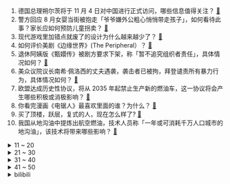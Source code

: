 1. 德国总理朔尔茨将于 11 月 4 日对中国进行正式访问，哪些信息值得关注？ [:link:](https://www.zhihu.com/question/563120922)
2. 警方回应 8 月女婴当街被抱走「爷爷嫌外公粗心悄悄带走孩子」，如何看待此事？家长应如何预防儿童拐卖？ [:link:](https://www.zhihu.com/question/562963831)
3. 现代游戏里加错点就废了的设计为什么越来越少了？ [:link:](https://www.zhihu.com/question/560342807)
4. 如何评价美剧《边缘世界》(The Peripheral）？ [:link:](https://www.zhihu.com/question/561755230)
5. 退休阿姨版《甄嬛传》被剧方要求下架，称「暂不追究组织者责任」，具体情况如何？ [:link:](https://www.zhihu.com/question/562752876)
6. 美众议院议长南希·佩洛西的丈夫遇袭，袭击者已被拘，拜登谴责所有暴力行为，具体情况如何？ [:link:](https://www.zhihu.com/question/563140487)
7. 欧盟达成历史性协议，将从 2035 年起禁止生产新的燃油车，这一协议将会产生哪些积极或消极影响？ [:link:](https://www.zhihu.com/question/562942003)
8. 你看完漫画《电锯人》最喜欢里面的谁？为什么？ [:link:](https://www.zhihu.com/question/448425662)
9. 买了顶楼，跃层，复式的人，现在怎么样了? [:link:](https://www.zhihu.com/question/356667767)
10. 我国从地沟油中提炼出航空燃油，技术人员称「一年或可消耗千万人口城市的地沟油」，该技术将带来哪些影响？ [:link:](https://www.zhihu.com/question/562997468)
<details>
<summary>11 ~ 20</summary>

11. 为什么钻石那么贵却不回收？ [:link:](https://www.zhihu.com/question/558363878)
12. 闲鱼要求经营性卖家七天无理由退货，部分卖家连夜退出鱼小铺，如何从商业角度解读此举？ [:link:](https://www.zhihu.com/question/559363666)
13. 《西游记》里的二郎神坑杀了花果山无数猴精，孙悟空为何不计前嫌与其称兄道弟？ [:link:](https://www.zhihu.com/question/44016534)
14. 乒乓球运动员为什么不有意发擦边球？ [:link:](https://www.zhihu.com/question/298566566)
15. 欧洲当初为什么要跟着美国制裁俄罗斯，把自己整成今天这个模样? [:link:](https://www.zhihu.com/question/560300935)
16. 为什么《英雄联盟》现在新出的英雄都很少叫外号了？ [:link:](https://www.zhihu.com/question/533496433)
17. 如何评价樊振东 2-3 不敌奥恰洛夫，无缘新乡 WTT 世界杯四强？ [:link:](https://www.zhihu.com/question/563115493)
18. 主人睡觉时，猫为什么过来闻？ [:link:](https://www.zhihu.com/question/474358188)
19. 据报道称“浏览器内核有上千万行代码”，浏览器内核真的很复杂吗？ [:link:](https://www.zhihu.com/question/290767285)
20. 目前大学讲师的待遇如何？ [:link:](https://www.zhihu.com/question/495127497)
</details>
<details>
<summary>21 ~ 30</summary>

21. 研究发现肝脏蛋白酶体是机体内的禁食时钟，单次禁食时长 16 小时或为优势方案，如何从医学角度进行解读？ [:link:](https://www.zhihu.com/question/562932706)
22. 如何看待凭借“科技与狠活”走红的辛吉飞主动出面澄清食品添加剂问题？你是如何看待食品添加剂问题的？ [:link:](https://www.zhihu.com/question/562907269)
23. 如何看待 2022 年 10 月 28 日的股市？ [:link:](https://www.zhihu.com/question/562989088)
24. 针对「融创偷换与中融信托共管保险柜锁芯、划走 11 亿」一事，融创与中融信托均发回应，如何看待此事？ [:link:](https://www.zhihu.com/question/562865881)
25. 美发布《2022 年核态势审议报告》，如何看待外交部回应「坚决反对，美方的核讹诈吓不倒中国」？ [:link:](https://www.zhihu.com/question/563100026)
26. 2023 年度国考报名有岗位竞争超 1300 : 1 ，也有岗位「零报考」，如何看待此现象？ [:link:](https://www.zhihu.com/question/562946224)
27. 大学毕业刚参加工作，每个月都是月光族，想问问大家在生活中都有哪些实在一些的省钱方式和生活习惯？ [:link:](https://www.zhihu.com/question/562874598)
28. 10 月 28 日是世界男性健康日，有哪些男性必须知道的健康常识？ [:link:](https://www.zhihu.com/question/563020641)
29. 我买了三十元《原神》月卡，因为忙，连续几天没有登录，这期间的原石为何不能以后上线一次领取？ [:link:](https://www.zhihu.com/question/559473032)
30. 内工大学生目前已转运至包头市，生活情况公布，还有哪些信息值得关注？ [:link:](https://www.zhihu.com/question/563172571)
</details>
<details>
<summary>31 ~ 40</summary>

31. 阿加莎克里斯蒂创造的大侦探波洛是不是不如福尔摩斯受欢迎？如果是，为什么？ [:link:](https://www.zhihu.com/question/27777440)
32. 说说你们最难忘哪一个姓？ [:link:](https://www.zhihu.com/question/379089339)
33. 怎样能培养一个心理健康的孩子？ [:link:](https://www.zhihu.com/question/265658533)
34. JDG 能否复刻 S11 全球总决赛夺得冠军？ [:link:](https://www.zhihu.com/question/562062353)
35. 李诞、徐志胜、何广智、鸟鸟等多位脱口秀演员双 11 期间开直播间带货，反映了哪些行业趋势？ [:link:](https://www.zhihu.com/question/562858488)
36. 22-23 赛季 NBA 热火 110:123 勇士，如何评价这场比赛？ [:link:](https://www.zhihu.com/question/562965714)
37. 如何评价《假面骑士Black Sun》？ [:link:](https://www.zhihu.com/question/494129001)
38. 2022 年双十一，华为笔记本怎么选？ [:link:](https://www.zhihu.com/question/562955873)
39. 有哪些我们熟知的名言其实还有后半句？ [:link:](https://www.zhihu.com/question/30792945)
40. 普京称『即将面对二战后「最危险且最重要」的十年』，此说法透露了哪些信息？ [:link:](https://www.zhihu.com/question/562946177)
</details>
<details>
<summary>41 ~ 50</summary>

41. 有没有质量好一点的卫衣推荐？ [:link:](https://www.zhihu.com/question/514471324)
42. 2022 年「双十一」，有什么值得买的旗舰手机？ [:link:](https://www.zhihu.com/question/561735243)
43. 为什么要自己读书，而不是接受别人咀嚼过的知识？ [:link:](https://www.zhihu.com/question/558990838)
44. 如何看待和好朋友渐渐疏远这件事？ [:link:](https://www.zhihu.com/question/67894761)
45. 台北故宫博物院打破文物「龙纹碗」，爆料称「不止摔破这一件」，其受损程度如何？修复文物的难度有多大？ [:link:](https://www.zhihu.com/question/563091642)
46. 《一个人的武林》里别人真的打不过封于修吗？ [:link:](https://www.zhihu.com/question/346252868)
47. 女子杜撰遭拐骗赚流量被拘 7 日，如何看待网红「骗」流量这一操作？怎样规范这样的行为？ [:link:](https://www.zhihu.com/question/562729392)
48. 刚买了洗碗机，不是很懂，问下洗碗机要用专用洗涤剂吗？ [:link:](https://www.zhihu.com/question/440718918)
49. 如果坚持每天写作会对自己有什么好处？ [:link:](https://www.zhihu.com/question/412766298)
50. 2022 年有哪些值得推荐的手机？ [:link:](https://www.zhihu.com/question/514306954)
</details><details>
<summary>bilibili</summary>

1. 【何同学】快充伤电池？40部手机两年实验，告诉你最佳充电方式 [:link:](//www.bilibili.com/video/BV1X8411e7EJ)
2. 老婆：你现在都玩这么变态的吗！？ [:link:](//www.bilibili.com/video/BV1ce411G7XR)
3. 《原神》纳西妲角色PV——「生日快乐」 [:link:](//www.bilibili.com/video/BV1AG4y1h7Ap)
4. 鸡 你 太 美 官 方 M V [:link:](//www.bilibili.com/video/BV178411Y7QB)
5. "绘制两年半"《小鸡子图》坤坤九年在会鸡山，请网友鉴赏~ [:link:](//www.bilibili.com/video/BV1Ve4y147D2)
6. 这就是传说中的黑色黄金吗？ [:link:](//www.bilibili.com/video/BV1nV4y1G7k7)
7. 警察：你接着说，我在听 [:link:](//www.bilibili.com/video/BV14K411U7fJ)
8. 【原神·尘歌壶】免费复制|第一批共计11套方案分享 [:link:](//www.bilibili.com/video/BV1iR4y1Q7iS)
9. 假如相亲对象的好友是HR [:link:](//www.bilibili.com/video/BV1SW4y1E7Yb)
10. 🐓鸡你太美，但是团体版🐓【J-wings】 [:link:](//www.bilibili.com/video/BV11e4y1e7CY)
<details>
<summary>11 ~ 20</summary>

11. 【原神手书】激萌来袭！用团子大家族的方式打开原神二周年！ [:link:](//www.bilibili.com/video/BV1684y1B7Nm)
12. 《我肯定在几百年前就不爱学习》 [:link:](//www.bilibili.com/video/BV1914y157ML)
13. 斥资3000+，买了6把网吧倒闭电竞椅，一拆同事先吐了... [:link:](//www.bilibili.com/video/BV1nG4y1h7KT)
14. 就剩两箱了 [:link:](//www.bilibili.com/video/BV1Dg41187i7)
15. 鸡你太美，但是机械版玩具！ [:link:](//www.bilibili.com/video/BV1vP4y1S7xX)
16. 2008,为什么让我们如此难忘? [:link:](//www.bilibili.com/video/BV1Gg411h7rj)
17. 关于我朋友被隔离了，我去帮她喂了几次猫这件事 [:link:](//www.bilibili.com/video/BV12t4y1u7oz)
18. 【花小烙】为什么蹲久了腿会麻出像电视雪花一样的感觉？ [:link:](//www.bilibili.com/video/BV11V4y1G7PZ)
19. 简单，太简单了 [:link:](//www.bilibili.com/video/BV13D4y1k7DX)
20. 当代大学生精神状态良好 [:link:](//www.bilibili.com/video/BV1oP411A7bh)
</details>
<details>
<summary>21 ~ 30</summary>

21. 电子监听、全国断网，棱镜门背后，中国如何从末路狂奔到世界之巅 [:link:](//www.bilibili.com/video/BV1i14y157YV)
22. 《One Last Chicken》 [:link:](//www.bilibili.com/video/BV1je4y147J9)
23. 求求你别再玩假原神了！这才是真原神！修仙世界！ [:link:](//www.bilibili.com/video/BV1vG411L7mv)
24. 谁把世界杯偷走了？【硬核狠人41】 [:link:](//www.bilibili.com/video/BV1HV4y1G7sC)
25. 【鱼肉肉】Love Live!（我们身处当下）差点就断更了~ [:link:](//www.bilibili.com/video/BV1yd4y1y7Bb)
26. 教令院癫啊癫，原神3.2就在眼前！！ [:link:](//www.bilibili.com/video/BV1tg411z7AE)
27. 余 华 [:link:](//www.bilibili.com/video/BV1184y1B7Qr)
28. 如果不能为兄弟报仇，朕纵然有这万里江山！又有什么意思 [:link:](//www.bilibili.com/video/BV1y14y157t6)
29. 帅小伙为了美食，竟然真的进了监狱！！ [:link:](//www.bilibili.com/video/BV1WK411U7Jm)
30. 全世界排名第一的披萨!一年卖1260万！到底有多好吃？ [:link:](//www.bilibili.com/video/BV14m4y1F7D3)
</details>
<details>
<summary>31 ~ 40</summary>

31. 《明日方舟》限定干员「缄默德克萨斯」前瞻PV [:link:](//www.bilibili.com/video/BV19P411A7jC)
32. 德国室友初尝中国白酒，这是喝完后他大脑产生的变化 [:link:](//www.bilibili.com/video/BV1AP411P787)
33. 国产监狱测评 [:link:](//www.bilibili.com/video/BV1684y1B7VW)
34. 这新来的厨师也太会烧了吧！！！（流口水） [:link:](//www.bilibili.com/video/BV1Zd4y1k7vw)
35. 【许嵩×怀旧天龙】 天龙八部端游怀旧服主题曲《曼陀山庄》 [:link:](//www.bilibili.com/video/BV1UG411L7SW)
36. 这盘露馅儿的饺子，我想他可以吃一辈子 [:link:](//www.bilibili.com/video/BV1VG411j7gu)
37. 千万不要随便帮别人求婚 [:link:](//www.bilibili.com/video/BV1PP411P71B)
38. 吹着风的正午 [:link:](//www.bilibili.com/video/BV1Lg411h7fR)
39. 宿舍惊现眼镜蛇，还好有印度留学生，不然就被咬死了 [:link:](//www.bilibili.com/video/BV1mN4y1w7YG)
40. 【求求】对食文学：太监是没根的东西，受不住「情」 [:link:](//www.bilibili.com/video/BV1HR4y1Q7u6)
</details>
<details>
<summary>41 ~ 50</summary>

41. 顶级赶海！开1600米的深海盲盒，看最野的浮游生物！ [:link:](//www.bilibili.com/video/BV18P4y1S7Qg)
42. 漂流到荒岛，然后… [:link:](//www.bilibili.com/video/BV1bV4y1G7yi)
43. 利用物理bug来缩短通勤时间 | 生活小窍门 [:link:](//www.bilibili.com/video/BV1gD4y1k7Zp)
44. 细读经典：这是什么神仙剧本！好莱坞公路喜剧教科书 [:link:](//www.bilibili.com/video/BV1nP4y1S7cZ)
45. 五杀挑战世界纪录：1分19秒！掌控命运的人只能是我自己！！ [:link:](//www.bilibili.com/video/BV1s14y1L74r)
46. 东土大唐来的喵星人 [:link:](//www.bilibili.com/video/BV1a8411a71f)
47. 手工耿大哥给我寄了一部车… [:link:](//www.bilibili.com/video/BV15g411h7Ks)
48. 这就是现实版律政俏佳人？ [:link:](//www.bilibili.com/video/BV1Zd4y1y7Fc)
49. 《凡人修仙传》？我从来没见过这么平平无奇的男主角！ [:link:](//www.bilibili.com/video/BV1mm4y1w7pW)
50. 假如谈恋爱需要面试 [:link:](//www.bilibili.com/video/BV1RK411D79L)
</details>
<details>
<summary>51 ~ 60</summary>

51. 给敌人做了一个减速带！【汽油桶快乐阴人流#17】 [:link:](//www.bilibili.com/video/BV1We4y1e7yA)
52. 仨战士自助餐从头吃到尾，征服后厨！ [:link:](//www.bilibili.com/video/BV13e4y1278b)
53. 我不接受21世纪出现这样的艺术... [:link:](//www.bilibili.com/video/BV11R4y1Q7UK)
54. 无了个大语 [:link:](//www.bilibili.com/video/BV1v8411a7gK)
55. 猖狂我认！驴？？？ [:link:](//www.bilibili.com/video/BV14m4y1F7UG)
56. 全程高血压，寻找网络骂战的五种源头 [:link:](//www.bilibili.com/video/BV1Rg41187ad)
57. 没说过话还喜欢带耳机、这条视频可以证明我不是聋哑女孩 [:link:](//www.bilibili.com/video/BV1FP411P7Cq)
58. 好好做视频得了！没事别老猜观众心理！ [:link:](//www.bilibili.com/video/BV1814y1L78K)
59. 没来广东之前，根本没想到，还有这种鸡… [:link:](//www.bilibili.com/video/BV1te4y147qp)
60. 昨晚上做了个梦，今天复原一下给大家看看...... [:link:](//www.bilibili.com/video/BV1qd4y1y7cv)
</details>
<details>
<summary>61 ~ 70</summary>

61. 真诚，是永远的必杀技 [:link:](//www.bilibili.com/video/BV1c8411v73v)
62. 双马尾学妹的「叮叮当当」~ [:link:](//www.bilibili.com/video/BV1Xe4y177QL)
63. 【丧病中配】如果2077的CV来配音《赛博朋克：边缘行者》（第四话） [:link:](//www.bilibili.com/video/BV1ZK411D7XT)
64. 《  荧师傅 ，切 她 中 路 ！  》 [:link:](//www.bilibili.com/video/BV1Ze4y1e7kP)
65. 第一次看原神pv气成这样！！！ [:link:](//www.bilibili.com/video/BV1H8411a7jQ)
66. 你真的会买电影票吗？0元购到上百元，电影票都差在哪了？ [:link:](//www.bilibili.com/video/BV16V4y1G7qr)
67. 重生回到三国，我在逆袭之路上步步惊心...【打泥泥】 [:link:](//www.bilibili.com/video/BV14P4y1S7WA)
68. 《二次元游戏现状》 [:link:](//www.bilibili.com/video/BV1DK411D7df)
69. 他是一名没有心跳的脱口秀演员 [:link:](//www.bilibili.com/video/BV1ge4y147vV)
70. 想要更快甩掉腰间赘肉，做这个运动（无跑跳） [:link:](//www.bilibili.com/video/BV15R4y1Q7xD)
</details>
<details>
<summary>71 ~ 80</summary>

71. 或是最后一次😭癌症晚期日本音乐家坂本龙一将直播钢琴独奏音乐会 [:link:](//www.bilibili.com/video/BV1WK411D7be)
72. 现在开一家网吧真的赚钱吗？我开一家呆一周给你答案 [:link:](//www.bilibili.com/video/BV1aP411P7dV)
73. 小当家：拍真人版我一定找你做顾问！ [:link:](//www.bilibili.com/video/BV1ZG411w73Q)
74. 浅弹一下 [:link:](//www.bilibili.com/video/BV1rm4y1w77M)
75. 【10月/米津玄师/官方MV/中日歌词】电锯人OP主题曲「KICK BACK」官方MV【MCE汉化组】 [:link:](//www.bilibili.com/video/BV1pt4y1T7V3)
76. 深夜睡不着，感慨很多，跟各位兄弟姐妹分享！ [:link:](//www.bilibili.com/video/BV1cm4y1A7tw)
77. 南昌.山河一朵 厨子探店¥1？76 [:link:](//www.bilibili.com/video/BV1Ym4y1F76y)
78. 海月：敢不敢在中路单挑？？ [:link:](//www.bilibili.com/video/BV1Xd4y1y7Tq)
79. 刘宪华这清唱的太不真实了！开口就像假的！自带混音 [:link:](//www.bilibili.com/video/BV1zg411z7ed)
80. 美女深夜吃了60个包子7碗汤,竟然还没饱! [:link:](//www.bilibili.com/video/BV1dm4y1w7z8)
</details>
<details>
<summary>81 ~ 90</summary>

81. 【原神配音】芜湖~莱宝和我一样~（doge）「原作者已授权」 [:link:](//www.bilibili.com/video/BV11P411A7rM)
82. 分享一个练腹肌的小技巧，大家试试有用告诉我下哈哈 [:link:](//www.bilibili.com/video/BV1Fe4y1v7vw)
83. 【散人】国产悬疑恐怖《筒楼异事》 居民楼内的离奇事件（完结共3P） [:link:](//www.bilibili.com/video/BV1YR4y1Q77R)
84. 高校一公猫吵不过母猫，慢动作逃跑被围观学生群嘲 [:link:](//www.bilibili.com/video/BV1ER4y1Q7WR)
85. 你绝对没吃过的铁板豆腐！ [:link:](//www.bilibili.com/video/BV1CK411U7Rc)
86. 这还能是....数码宝贝？！异世界暴龙兽再就业生活 [:link:](//www.bilibili.com/video/BV1h8411a7YL)
87. 乘风高歌，冒险启航 |《空之要塞：启航》公测启航曲正式上线 [:link:](//www.bilibili.com/video/BV1KG4y1h7mJ)
88. 【原神】你是怎么说服雷电将军陪你拍这个视频的？ [:link:](//www.bilibili.com/video/BV1Ad4y1y7sF)
89. 女友第一次玩恐怖游戏，人麻了... [:link:](//www.bilibili.com/video/BV18g411z7KT)
90. 《诶我！好兄弟！》 [:link:](//www.bilibili.com/video/BV1iR4y1Q7rz)
</details>
<details>
<summary>91 ~ 100</summary>

91. 如何判断一名资深程序员 [:link:](//www.bilibili.com/video/BV1ht4y1u76n)
92. 【罗汉鬼套路】钢筋铁骨老妇女3.0 无限成长祸乱人间！ [:link:](//www.bilibili.com/video/BV1i14y157bW)
93. 上号，有妹妹 [:link:](//www.bilibili.com/video/BV1ce4y1E7TE)
94. 孝顺女儿，找一堆up主爆改老爸礼物，结局太震撼.... [:link:](//www.bilibili.com/video/BV1kG411L7v7)
95. 【医学博士】洗了20多年澡，原来都洗错了！I 到底多久洗一次澡最合理？ [:link:](//www.bilibili.com/video/BV1gR4y1Q7bF)
96. 老外第一次吃中国零食，吃了一口，竟然大喊CHINA NO.1 ？！ [:link:](//www.bilibili.com/video/BV1x84y1B765)
97. 去阳澄湖买了100只大闸蟹，全家老小吃了三天三夜 [:link:](//www.bilibili.com/video/BV1s8411a7xx)
98. 【徐涛】不再犹豫！每年约定好的歌来啦！ [:link:](//www.bilibili.com/video/BV1ve4y177o9)
99. 花费一个月时间，帅小伙终于做出心仪的轻乳酪蛋糕了！ [:link:](//www.bilibili.com/video/BV1z84y1B7JF)
100. 捡到一只小狐狸！！！姨姨们都让我来b站，我就来啦 [:link:](//www.bilibili.com/video/BV1DP411A7jF)
</details></details>